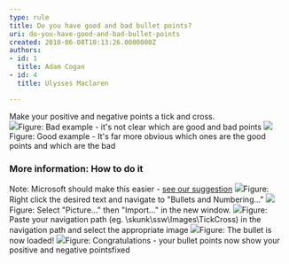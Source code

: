 ```yaml
---
type: rule
title: Do you have good and bad bullet points?
uri: do-you-have-good-and-bad-bullet-points
created: 2010-06-08T10:13:26.0000000Z
authors:
- id: 1
  title: Adam Cogan
- id: 4
  title: Ulysses Maclaren

---
```


 Make your positive and negative points a tick and cross. <br> ![](/PublishingImages/TicksBad.jpg)Figure: Bad example - it's not clear which are good and bad points ![](/PublishingImages/TicksGood.jpg)Figure: Good example - It's far more obvious which ones are the good points and which are the bad 
### More information: How to do it

Note: Microsoft should make this easier - [see our suggestion](http&#58;//bettersoftwaresuggestions.com/microsoft/office/powerpoint/add-default-ticks-and-crosses/)
![](/PublishingImages/RulesBullets01.jpg)Figure: Right click the desired text and navigate to "Bullets and Numbering..." ![](/PublishingImages/RulesBullets02.jpg)Figure: Select "Picture..." then "Import..." in the new window. ![](/PublishingImages/RulesBullets03.jpg)Figure: Paste your navigation path (eg. \\skunk\ssw\Images\TickCross) in the navigation path and select the appropriate image ![](/PublishingImages/RulesBullets04.jpg)Figure: The bullet is now loaded! ![](/PublishingImages/RulesBullets05.jpg)Figure: Congratulations - your bullet points now show your positive and negative points​fixed 

